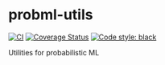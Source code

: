 # probml-utils

[![CI](https://github.com/probml/probml-utils/workflows/CI/badge.svg?branch=master)](https://github.com/probml/probml-utils/actions?query=workflow%3ACI)
[![Coverage Status](https://coveralls.io/repos/github/probml/probml-utils/badge.svg?branch=master)](https://coveralls.io/github/probml/probml-utils?branch=master)
[![Code style: black](https://img.shields.io/badge/code%20style-black-000000.svg)](https://github.com/psf/black)

Utilities for probabilistic ML
